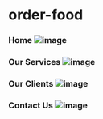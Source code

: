 # order-food

### Home ![image](https://user-images.githubusercontent.com/68469907/106381530-72370f80-63df-11eb-8299-9e0c74e457f6.png)

### Our Services ![image](https://user-images.githubusercontent.com/68469907/106381584-d5c13d00-63df-11eb-9615-6a53c20b93aa.png)

### Our Clients ![image](https://user-images.githubusercontent.com/68469907/106381625-20db5000-63e0-11eb-91bf-c88ade8db1fd.png)

### Contact Us ![image](https://user-images.githubusercontent.com/68469907/106381682-83345080-63e0-11eb-9c81-bcdee47bd9e3.png)
